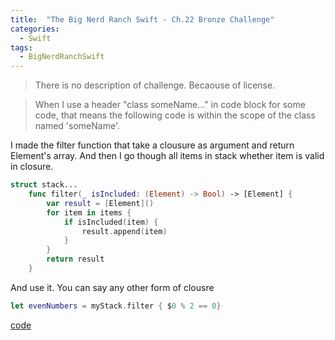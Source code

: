 ```yaml
---
title:  "The Big Nerd Ranch Swift - Ch.22 Bronze Challenge"
categories: 
  - Swift
tags:
  - BigNerdRanchSwift
---
```


> There is no description of challenge. Becaouse of license.

> When I use a header "class someName..." in code block for some code, that means the following code is within the scope of the class named 'someName'.

I made the filter function that take a clousure as argument and return Element's array.
And then I go though all items in stack whether item is valid in closure.

```Swift
struct stack...
    func filter(_ isIncluded: (Element) -> Bool) -> [Element] {
        var result = [Element]()
        for item in items {
            if isIncluded(item) {
                result.append(item)
            }
        }
        return result
    }
```
And use it. You can say any other form of clousre
```Swift 
let evenNumbers = myStack.filter { $0 % 2 == 0}
```

  [code](https://github.com/HaeSeongPark/BNRSwift/commit/a4306bae83db9e2341dab72db0cd665d966a5a02)
